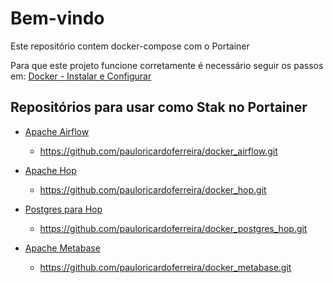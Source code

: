 # Bem-vindo

Este repositório contem docker-compose com o Portainer

Para que este projeto funcione corretamente é necessário seguir os passos em: [Docker - Instalar e Configurar](https://github.com/pauloricardoferreira/docker_instalar_configurar)


## Repositórios para usar como Stak no Portainer

* [Apache Airflow](https://github.com/pauloricardoferreira/docker_airflow)
  * https://github.com/pauloricardoferreira/docker_airflow.git

* [Apache Hop](https://github.com/pauloricardoferreira/docker_hop)
  * https://github.com/pauloricardoferreira/docker_hop.git
  
* [Postgres para Hop](https://github.com/pauloricardoferreira/docker_postgres_hop)
  * https://github.com/pauloricardoferreira/docker_postgres_hop.git

* [Apache Metabase](https://github.com/pauloricardoferreira/docker_metabase)
  * https://github.com/pauloricardoferreira/docker_metabase.git
